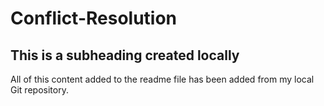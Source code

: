 # Conflict-Resolution
## This is a subheading created locally
All of this content added to the readme file has been added from my local Git repository.
